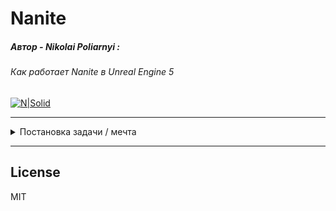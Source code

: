 # Nanite

##### Автор - Nikolai Poliarnyi :
###### *Как работает Nanite в Unreal Engine 5*
[![N|Solid](https://opengameart.org/sites/default/files/forum-attachments/Shark1.png)](https://www.youtube.com/watch?v=ltUzX1IR9JI&ab_channel=NikolaiPoliarnyi)

- - -

<details>

<summary>Постановка задачи / мечта</summary>

|  | Кино | Игры|
|:------|:------:|:------:|
| Отрисовка | Offline | Realtime ${1\over 60}$ |
| Скорость обработки | Высокое качество | Бюджет качества |
| Подготовка ассетов | ==Оригинал== | ==Упрощаем assets== |

> Боль игр: Упрощение assets
>> Время людей
>> Специфика задачи
>> Деньги

> Боль кино: Отрисовка
>> Не хочется долго ждать результата

</details>

- - -

## License

MIT

[//]: # (Я самый крутой комментарий)
